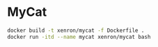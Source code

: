 
# MyCat

```bash
docker build -t xenron/mycat -f Dockerfile .
docker run -itd --name mycat xenron/mycat bash
```


